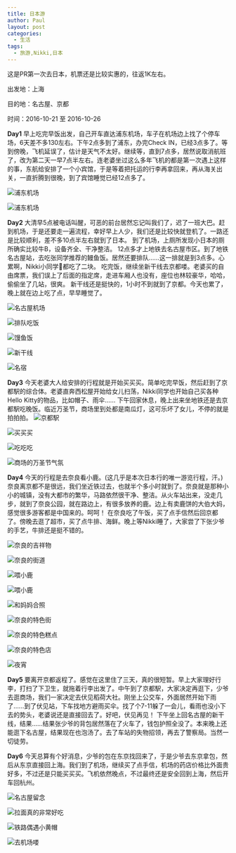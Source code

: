 ```yaml
---
title: 日本游
author: Paul
layout: post
categories:
  - 生活
tags:
  - 旅游,Nikki,日本
---
```


这是PR第一次去日本，机票还是比较实惠的，往返1K左右。

出发地：上海

目的地：名古屋、京都

时间：2016-10-21 至 2016-10-26

**Day1** 早上吃完早饭出发，自己开车直达浦东机场，车子在机场边上找了个停车场，6天差不多130左右。下午2点多到了浦东，办完Check IN，已经3点多了。等到傍晚，飞机延误了，估计是天气不太好。继续等，直到7点多，居然说取消航班了，改为第二天一早7点半左右。连老婆坐过这么多年飞机的都是第一次遇上这样的事，东航给安排了一个小宾馆，于是等着把托运的行李再拿回来，再从海关出关，一直折腾到很晚，到了宾馆睡觉已经12点多了。

![浦东机场](http://imgs.paulreina.com/2016-1012/Japan-01.jpg)

![浦东机场](http://imgs.paulreina.com/2016-1012/Japan-02.jpg)



**Day2** 大清早5点被电话叫醒，可恶的前台居然忘记叫我们了，迟了一班大巴。赶到机场，于是还要走一遍流程，幸好早上人少，我们还是比较快就登机了。一路还是比较顺利，差不多10点半左右就到了日本。
到了机场，上厕所发现小日本的厕所确实比较牛B，设备齐全、干净整洁。
12点多才上地铁去名古屋市区。到了地铁名古屋站，去吃张同学推荐的鳗鱼饭。居然还要排队……这一排就是到3点多。心累啊，Nikki小同学🍰都吃了二块。
吃完饭，继续坐新干线去京都喽。老婆买的自由席票，我们误上了后面的指定席，走进车厢人也没有，座位也林较豪华，哈哈，偷偷坐了几站，很爽。
新干线还是挺快的，1小时不到就到了京都。今天也累了，晚上就在边上吃了点，早早睡觉了。

![名古屋机场](http://imgs.paulreina.com/2016-1012/Japan-03.jpg)

![排队吃饭](http://imgs.paulreina.com/2016-1012/Japan-04.jpg)

![馒鱼饭](http://imgs.paulreina.com/2016-1012/Japan-05.jpg)

![新干线](http://imgs.paulreina.com/2016-1012/Japan-06.jpg)

![名宿](http://imgs.paulreina.com/2016-1012/Japan-07.jpg)

**Day3** 今天老婆大人给安排的行程就是开始买买买。简单吃完早饭，然后赶到了京都駅的综合体。老婆直奔西松屋开始给女儿扫荡，Nikki同学也开始自己买各种Hello Kitty的物品，比如帽子、雨伞…… 
下午回家休息，晚上出来坐地铁还是去京都駅吃晚饭。临近万圣节，商场里到处都是南瓜灯，这可乐坏了女儿，不停的就是拍拍拍。
![京都駅](http://imgs.paulreina.com/2016-1012/Japan-08.jpg)

![买买买](http://imgs.paulreina.com/2016-1012/Japan-09.jpg)

![吃吃吃](http://imgs.paulreina.com/2016-1012/Japan-11.jpg)

![商场的万圣节气氛](http://imgs.paulreina.com/2016-1012/Japan-12.jpg)

**Day4** 今天的行程是去奈良看小鹿。(这几乎是本次日本行的唯一游览行程，汗。)
奈良离京都不是很远，我们坐近铁过去，也就半个多小时就到了。奈良就是那种小小的城镇，没有大都市的繁华，马路依然很干净、整洁。从火车站出来，没走几步，就到了奈良公园，就在路边上，有很多放养的鹿。边上有卖鹿饼的大伯大妈，感觉很多游客都是中国来的。呵呵！
在奈良吃了午饭，买了点手信然后回京都了。傍晚去逛了超市，买了点牛排、海鲜。晚上等Nikki睡了，大家尝了下张少爷的手艺，牛排还是挺不错的。

![奈良的吉祥物](http://imgs.paulreina.com/2016-1012/Japan-13.jpg)

![奈良的街道](http://imgs.paulreina.com/2016-1012/Japan-14.jpg)

![喂小鹿](http://imgs.paulreina.com/2016-1012/Japan-15.jpg)

![喂小鹿](http://imgs.paulreina.com/2016-1012/Japan-16.jpg)

![和妈妈合照](http://imgs.paulreina.com/2016-1012/Japan-17.jpg)

![奈良的特色街](http://imgs.paulreina.com/2016-1012/Japan-18.jpg)

![奈良的特色糕点](http://imgs.paulreina.com/2016-1012/Japan-19.jpg)

![奈良的特色店](http://imgs.paulreina.com/2016-1012/Japan-20.jpg)

![夜宵](http://imgs.paulreina.com/2016-1012/Japan-21.jpg)

**Day5** 要离开京都返程了。感觉在这里住了三天，真的很短暂。早上大家理好行李，打扫了下卫生，就拖着行李出发了。中午到了京都駅，大家决定再逛下，少爷去逛商场，我们一家决定去伏见稻荷大社。刚坐上公交车，外面居然开始下雨了……到了伏见站，下车找地方避雨买伞。找了个7-11躲了一会儿，看雨也没小下去的势头，老婆说还是直接回去了。好吧，伏见再见！
下午坐上回名古屋的新干线，结果……结果张少爷的背包居然落在了火车了，钱包护照全没了。本来晚上还能逛下名古屋，结果现在也泡汤了。去了车站的失物招领，再去了警察局。当然一切徒劳。

**Day6** 今天总算有个好消息，少爷的包在东京找回来了，于是少爷去东京拿包，然后从东京直接回上海。我们到了机场，继续买了点手信，机场的药店价格比外面贵好多，不过还是只能买买买。飞机依然晚点，不过最终还是安全回到上海，然后开车回杭州。 

![名古屋留念](http://imgs.paulreina.com/2016-1012/Japan-22.jpg)

![拉面真的非常好吃](http://imgs.paulreina.com/2016-1012/Japan-23.jpg)

![铁路偶遇小黄帽](http://imgs.paulreina.com/2016-1012/Japan-24.jpg)

![去机场喽](http://imgs.paulreina.com/2016-1012/Japan-25.jpg)









